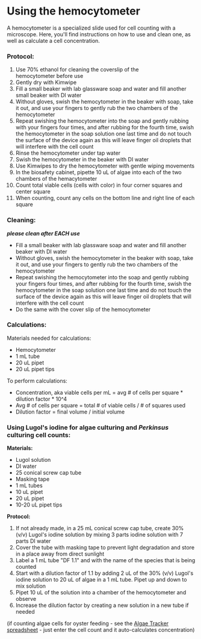 # Using the hemocytometer
A hemocytometer is a specialized slide used for cell counting with a microscope. Here, you'll find instructions on how to use and clean one, as well as calculate a cell concentration.

### Protocol:
1. Use 70% ethanol for cleaning the coverslip of the hemocytometer before use
2. Gently dry with Kimwipe 
3. Fill a small beaker with lab glassware soap and water and fill another small beaker with DI water
4. Without gloves, swish the hemocytometer in the beaker with soap, take it out, and use your fingers to gently rub the two chambers of the hemocytometer 
5. Repeat swishing the hemocytometer into the soap and gently rubbing with your fingers four times, and after rubbing for the fourth time, swish the hemocytometer in the soap solution one last time and do not touch the surface of the device again as this will leave finger oil droplets that will interfere with the cell count 
6. Rinse the hemocytometer under tap water
7. Swish the hemocytometer in the beaker with DI water 
8. Use Kimwipes to dry the hemocytometer with gentle wiping movements 
9. In the biosafety cabinet, pipette 10 uL of algae into each of the two chambers of the hemacytometer 
10. Count total viable cells (cells with color) in four corner squares and center square 
11. When counting, count any cells on the bottom line and right line of each square 

### Cleaning:
***please clean after EACH use***
- Fill a small beaker with lab glassware soap and water and fill another beaker with DI water
- Without gloves, swish the hemocytometer in the beaker with soap, take it out, and use your fingers to gently rub the two chambers of the hemocytometer
- Repeat swishing the hemocytometer into the soap and gently rubbing your fingers four times, and after rubbing for the fourth time, swish the hemocytometer in the soap solution one last time and do not touch the surface of the device again as this will leave finger oil droplets that will interfere with the cell count
- Do the same with the cover slip of the hemocytometer

### Calculations:

Materials needed for calculations:
- Hemocytometer
- 1 mL tube 
- 20 uL pipet
- 20 uL pipet tips 

To perform calculations: 
- Concentration, aka viable cells per mL = avg # of cells per square * dilution factor * 10^4
- Avg # of cells per square = total # of viable cells / # of squares used
- Dilution factor = final volume / initial volume

### Using Lugol's iodine for algae culturing and *Perkinsus* culturing cell counts:

**Materials:** 
- Lugol solution
- DI water
- 25 conical screw cap tube
- Masking tape
- 1 mL tubes
- 10 uL pipet 
- 20 uL pipet
- 10-20 uL pipet tips 

**Protocol:**
1. If not already made, in a 25 mL conical screw cap tube, create 30% (v/v) Lugol's iodine solution by mixing 3 parts iodine solution with 7 parts DI water
2. Cover the tube with masking tape to prevent light degradation and store in a place away from direct sunlight
3. Label a 1 mL tube "DF 1.1" and with the name of the species that is being counted
4. Start with a dilution factor of 1.1 by adding 2 uL of the 30% (v/v) Lugol's iodine solution to 20 uL of algae in a 1 mL tube. Pipet up and down to mix solution
5. Pipet 10 uL of the solution into a chamber of the hemocytometer and observe
6. Increase the dilution factor by creating a new solution in a new tube if needed

(if counting algae cells for oyster feeding - see the [Algae Tracker spreadsheet](https://docs.google.com/spreadsheets/d/1UBeluqx4SQUdaInXP4of0siFTtXhhd97nKfENCC8lmE/edit?gid=0#gid=0) - just enter the cell count and it auto-calculates concentration)